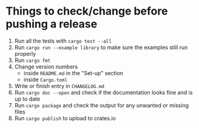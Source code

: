# Things to check/change before pushing a release

1. Run all the tests with `cargo test --all`
2. Run `cargo run --example library` to make sure the examples still run properly
3. Run `cargo fmt`
4. Change version numbers
    - inside `README.md` in the "Set-up" section
    - inside `Cargo.toml`
5. Write or finish entry in `CHANGELOG.md`
6. Run `cargo doc --open` and check if the documentation looks fine and is up to date
7. Run `cargo package` and check the output for any unwanted or missing files
8. Run `cargo publish` to upload to crates.io